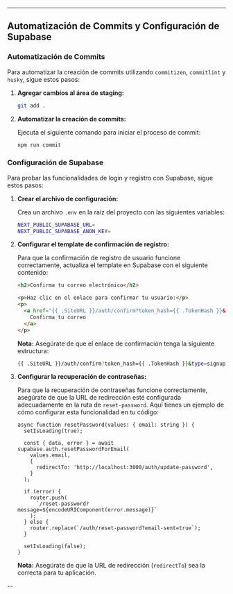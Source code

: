 
---

## Automatización de Commits y Configuración de Supabase

### Automatización de Commits

Para automatizar la creación de commits utilizando `commitizen`, `commitlint` y `husky`, sigue estos pasos:

1. **Agregar cambios al área de staging:**

   ```bash
   git add .
   ```

2. **Automatizar la creación de commits:**

   Ejecuta el siguiente comando para iniciar el proceso de commit:

   ```bash
   npm run commit
   ```

### Configuración de Supabase

Para probar las funcionalidades de login y registro con Supabase, sigue estos pasos:

1. **Crear el archivo de configuración:**

   Crea un archivo `.env` en la raíz del proyecto con las siguientes variables:

   ```bash
   NEXT_PUBLIC_SUPABASE_URL=
   NEXT_PUBLIC_SUPABASE_ANON_KEY=
   ```

2. **Configurar el template de confirmación de registro:**

   Para que la confirmación de registro de usuario funcione correctamente, actualiza el template en Supabase con el siguiente contenido:

   ```html
   <h2>Confirma tu correo electrónico</h2>

   <p>Haz clic en el enlace para confirmar tu usuario:</p>
   <p>
     <a href="{{ .SiteURL }}/auth/confirm?token_hash={{ .TokenHash }}&type=signup">
       Confirma tu correo
     </a>
   </p>
   ```

   **Nota:** Asegúrate de que el enlace de confirmación tenga la siguiente estructura:

   ```bash
   {{ .SiteURL }}/auth/confirm?token_hash={{ .TokenHash }}&type=signup
   ```

3. **Configurar la recuperación de contraseñas:**

   Para que la recuperación de contraseñas funcione correctamente, asegúrate de que la URL de redirección esté configurada adecuadamente en la ruta de `reset-password`. Aquí tienes un ejemplo de cómo configurar esta funcionalidad en tu código:

   ```tsx
   async function resetPassword(values: { email: string }) {
     setIsLoading(true);

     const { data, error } = await supabase.auth.resetPasswordForEmail(
       values.email,
       {
         redirectTo: 'http://localhost:3000/auth/update-password',
       }
     );

     if (error) {
       router.push(
         `/reset-password?message=${encodeURIComponent(error.message)}`
       );
     } else {
       router.replace(`/auth/reset-password?email-sent=true`);
     }

     setIsLoading(false);
   }
   ```

   **Nota:** Asegúrate de que la URL de redirección (`redirectTo`) sea la correcta para tu aplicación.

--